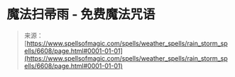 <!--yml

category: 未分类

date: 2024-06-12 18:41:19

-->

# 魔法扫帚雨 - 免费魔法咒语

> 来源：[https://www.spellsofmagic.com/spells/weather_spells/rain_storm_spells/6608/page.html#0001-01-01](https://www.spellsofmagic.com/spells/weather_spells/rain_storm_spells/6608/page.html#0001-01-01)
